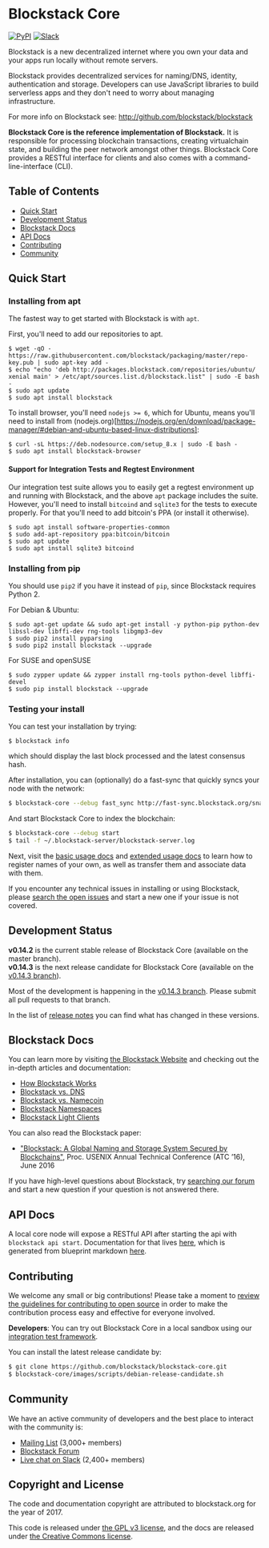 # Blockstack Core

[![PyPI](https://img.shields.io/pypi/v/blockstack.svg)](https://pypi.python.org/pypi/blockstack/)
[![Slack](http://slack.blockstack.org/badge.svg)](http://slack.blockstack.org/)

Blockstack is a new decentralized internet where you own your data and your apps run locally without remote servers. 

Blockstack provides decentralized services for naming/DNS, identity, authentication and storage. Developers can use JavaScript libraries to build serverless apps and they don't need to worry about managing infrastructure.

For more info on Blockstack see: http://github.com/blockstack/blockstack

**Blockstack Core is the reference implementation of Blockstack.** It is responsible for processing blockchain transactions, creating virtualchain state, and building the peer network amongst other things. Blockstack Core provides a RESTful interface for clients and also comes with a command-line-interface (CLI).

## Table of Contents

- [Quick Start](#quick-start)
- [Development Status](#development-status)
- [Blockstack Docs](#blockstack-docs)
- [API Docs](#api-docs)
- [Contributing](#contributing)
- [Community](#community)

## Quick Start

### Installing from apt

The fastest way to get started with Blockstack is with `apt`.

First, you'll need to add our repositories to apt.

```
$ wget -qO - https://raw.githubusercontent.com/blockstack/packaging/master/repo-key.pub | sudo apt-key add -
$ echo "echo 'deb http://packages.blockstack.com/repositories/ubuntu/ xenial main' > /etc/apt/sources.list.d/blockstack.list" | sudo -E bash -
$ sudo apt update
$ sudo apt install blockstack
```

To install browser, you'll need `nodejs >= 6`, which for Ubuntu, means you'll need to install from (nodejs.org)[https://nodejs.org/en/download/package-manager/#debian-and-ubuntu-based-linux-distributions]:
```
$ curl -sL https://deb.nodesource.com/setup_8.x | sudo -E bash -
$ sudo apt install blockstack-browser
```

#### Support for Integration Tests and Regtest Environment

Our integration test suite allows you to easily get a regtest environment up and running with Blockstack, and the above `apt` package includes the suite. However, you'll need to install `bitcoind` and `sqlite3` for the tests to execute properly. For that you'll need to add bitcoin's PPA (or install it otherwise).

```
$ sudo apt install software-properties-common
$ sudo add-apt-repository ppa:bitcoin/bitcoin
$ sudo apt update
$ sudo apt install sqlite3 bitcoind
```

### Installing from pip

You should use `pip2` if you have it instead of `pip`, since Blockstack requires Python 2.

For Debian & Ubuntu:
```
$ sudo apt-get update && sudo apt-get install -y python-pip python-dev libssl-dev libffi-dev rng-tools libgmp3-dev
$ sudo pip2 install pyparsing
$ sudo pip2 install blockstack --upgrade
```
For SUSE and openSUSE
```
$ sudo zypper update && zypper install rng-tools python-devel libffi-devel
$ sudo pip install blockstack --upgrade 
```

### Testing your install

You can test your installation by trying:
```
$ blockstack info 
```
which should display the last block processed and the latest consensus hash.

After installation, you can (optionally) do a fast-sync that quickly syncs your node with the network:
```bash
$ blockstack-core --debug fast_sync http://fast-sync.blockstack.org/snapshot.bsk
```

And start Blockstack Core to index the blockchain:
```bash
$ blockstack-core --debug start
$ tail -f ~/.blockstack-server/blockstack-server.log
```

Next, visit the [basic usage docs](https://blockstack.org/docs) and [extended usage docs](https://blockstack.org/docs) to learn how to register names of your own, as well as transfer them and associate data with them.

If you encounter any technical issues in installing or using Blockstack, please [search the open issues](https://github.com/blockstack/blockstack-core/issues) and start a new one if your issue is not covered. 

## Development Status

**v0.14.2** is the current stable release of Blockstack Core (available on the master branch).<br>
**v0.14.3** is the next release candidate for Blockstack Core (available on the [v0.14.3 branch](https://github.com/blockstack/blockstack-core/tree/rc-0.14.3)).

Most of the development is happening in the [v0.14.3 branch](https://github.com/blockstack/blockstack-core/tree/rc-0.14.3). Please submit all
pull requests to that branch.

In the list of [release notes](https://github.com/blockstack/blockstack-core/tree/master/release_notes) you can find what has changed in these versions.

## Blockstack Docs

You can learn more by visiting [the Blockstack Website](https://blockstack.org) and checking out the in-depth articles and documentation:

- [How Blockstack Works](https://blockstack.org/docs/how-blockstack-works)
- [Blockstack vs. DNS](https://blockstack.org/docs/blockstack-vs-dns)
- [Blockstack vs. Namecoin](https://blockstack.org/docs/blockstack-vs-namecoin)
- [Blockstack Namespaces](https://blockstack.org/docs/namespaces)
- [Blockstack Light Clients](https://blockstack.org/docs/light-clients)

You can also read the Blockstack paper:

- ["Blockstack: A Global Naming and Storage System Secured by Blockchains"](https://blockstack.org/blockstack.pdf), Proc. USENIX Annual Technical Conference (ATC ’16), June 2016

If you have high-level questions about Blockstack, try [searching our forum](https://forum.blockstack.org) and start a new question if your question is not answered there.

## API Docs

A local core node will expose a RESTful API after starting the api with `blockstack api start`.
Documentation for that lives [here](https://blockstack.github.io/blockstack-core/), which is generated from blueprint markdown [here](docs/api-specs.md).

## Contributing

We welcome any small or big contributions! Please take a moment to
[review the guidelines for contributing to open source](https://guides.github.com/activities/contributing-to-open-source/) in order to make the contribution process easy and effective for everyone involved.

**Developers**:  You can try out Blockstack Core in a local sandbox using our [integration test framework](https://github.com/blockstack/blockstack-integration-tests).

You can install the latest release candidate by:
```bash
$ git clone https://github.com/blockstack/blockstack-core.git
$ blockstack-core/images/scripts/debian-release-candidate.sh
```

## Community

We have an active community of developers and the best place to interact with the community is:

- [Mailing List](http://blockstack.us14.list-manage1.com/subscribe?u=394a2b5cfee9c4b0f7525b009&id=0e5478ae86) (3,000+ members)
- [Blockstack Forum](http://forum.blockstack.org)
- [Live chat on Slack](http://chat.blockstack.org/) (2,400+ members)

## Copyright and License

The code and documentation copyright are attributed to blockstack.org for the year of 2017.

This code is released under
[the GPL v3 license](http://www.gnu.org/licenses/quick-guide-gplv3.en.html), and the docs are released under [the Creative Commons license](http://creativecommons.org/).
